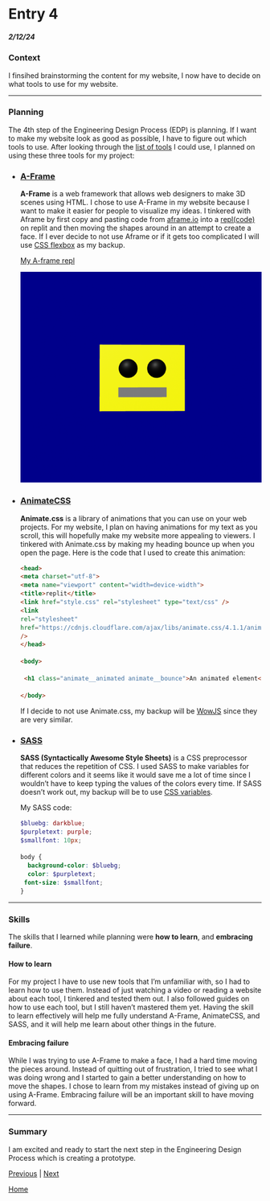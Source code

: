 # Entry 4
##### 2/12/24

### Context
I finsihed brainstorming the content for my website, I now have to decide on what tools to use for my website.

---

### Planning
The 4th step of the Engineering Design Process (EDP) is planning. If I want to make my website look as good as possible, I have to figure out which tools to use. After looking through the [list of tools](https://docs.google.com/document/d/1rk-z-5FvFE3qHRHJ9q609wqwi3cQ9AKDW4H-CPG3WYA/edit) I could use, I planned on using these three tools for my project:


* ### [A-Frame](https://aframe.io/)
    **A-Frame** is a web framework that allows web designers to make 3D scenes using HTML. I chose to use A-Frame in my website because I want to make it easier for people to visualize my ideas. I tinkered with Aframe by first copy and pasting code from [aframe.io](https://aframe.io/docs/1.5.0/introduction/) into a [repl(code)](https://replit.com/@kosallour/test-aframe) on replit and then moving the shapes around in an attempt to create a face. If I ever decide to not use Aframe or if it gets too complicated I will use [CSS flexbox](https://www.w3schools.com/css/css3_flexbox.asp) as my backup.

    [My A-frame repl](https://1021ffaf-62a1-4a78-816e-7a9967fa92c5-00-3ocmxt0o8r26t.riker.replit.dev/)

    ![Alt text](<Screenshot 2024-02-25 023327.png>)

* ### [AnimateCSS](https://animate.style/)
    **Animate.css** is a library of animations that you can use on your web projects. For my website, I plan on having animations for my text as you scroll, this will hopefully make my website more appealing to viewers. I tinkered with Animate.css by making my heading bounce up when you open the page. Here is the code that I used to create this animation:

    ```html
   <head>
  <meta charset="utf-8">
  <meta name="viewport" content="width=device-width">
  <title>replit</title>
  <link href="style.css" rel="stylesheet" type="text/css" />
  <link
    rel="stylesheet"
    href="https://cdnjs.cloudflare.com/ajax/libs/animate.css/4.1.1/animate.min.css"
  />
    </head>

    <body>

     <h1 class="animate__animated animate__bounce">An animated element</h1>

    </body>
    ```
    If I decide to not use Animate.css, my backup will be [WowJS](https://wowjs.uk/) since they are very similar.


* ### [SASS](https://sass-lang.com/)
    **SASS (Syntactically Awesome Style Sheets)** is a CSS preprocessor that reduces the repetition of CSS. I used SASS to make variables for different colors and it seems like it would save me a lot of time since I wouldn’t have to keep typing the values of the colors every time.  If SASS doesn’t work out, my backup will be to use [CSS variables](https://www.w3schools.com/css/css3_variables.asp).

    My SASS code:
    ```SCSS
    $bluebg: darkblue;
    $purpletext: purple;
    $smallfont: 10px;

    body {
      background-color: $bluebg;
      color: $purpletext;
     font-size: $smallfont;
    }
    ```

---
### Skills
The skills that I learned while planning were **how to learn**, and **embracing failure**.

 #### How to learn
For my project I have to use new tools that I’m unfamiliar with, so I had to learn how to use them. Instead of just watching a video or reading a website about each tool, I tinkered and tested them out. I also followed guides on how to use each tool, but I still haven’t mastered them yet. Having the skill to learn effectively will help me fully understand A-Frame, AnimateCSS, and SASS, and it will help me learn about other things in the future.

 #### Embracing failure

While I was trying to use A-Frame to make a face, I had a hard time moving the pieces around. Instead of quitting out of frustration, I tried to see what I was doing wrong and I started to gain a better understanding on how to move the shapes. I chose to learn from my mistakes instead of giving up on using A-Frame. Embracing failure will be an important skill to have moving forward.

---

### Summary
I am excited and ready to start the next step in the Engineering Design Process which is creating a prototype.

[Previous](entry03.md) | [Next](entry05.md)

[Home](../README.md)
